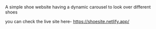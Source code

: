 A simple shoe website having a dynamic carousel to look over different shoes

you can check the live site here- 
https://shoesite.netlify.app/
